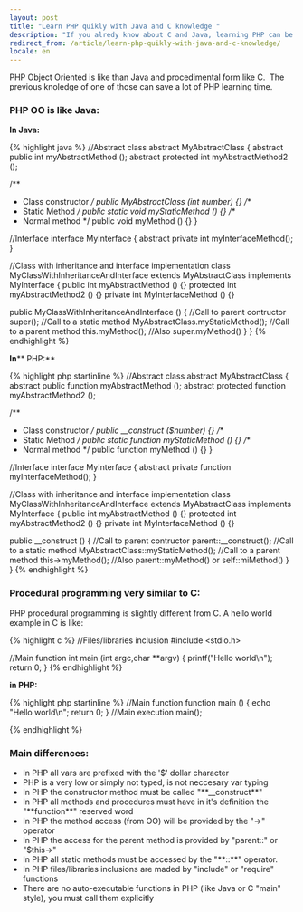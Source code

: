 ```yaml
---
layout: post
title: "Learn PHP quikly with Java and C knowledge "
description: "If you alredy know about C and Java, learning PHP can be too easy"
redirect_from: /article/learn-php-quikly-with-java-and-c-knowledge/
locale: en
---
```


PHP Object Oriented is like than Java and procedimental form like C.  The previous knoledge of one of those can save a lot of PHP learning time.
### PHP OO is like Java:
**In Java:**

{% highlight java %}
//Abstract class
abstract MyAbstractClass {
  abstract public int myAbstractMethod ();
  abstract protected int myAbstractMethod2 ();

  /**
  * Class constructor
  */
  public MyAbstractClass (int number) {}
  /**
  * Static Method
  */
  public static void myStaticMethod () {}
  /**
  * Normal method
  */
  public void myMethod () {}
}

//Interface
interface MyInterface {
  abstract private int myInterfaceMethod();
}

//Class with inheritance and interface implementation
class MyClassWithInheritanceAndInterface extends MyAbstractClass implements MyInterface {
  public int myAbstractMethod () {}
  protected int myAbstractMethod2 () {}
  private int MyInterfaceMethod () {}

  public MyClassWithInheritanceAndInterface () {
    //Call to parent contructor
    super();
    //Call to a static method
    MyAbstractClass.myStaticMethod();
    //Call to a parent method
    this.myMethod();
    //Also super.myMethod()
  }
}
{% endhighlight %}

**In**** PHP:**

{% highlight php startinline %}
//Abstract class
abstract MyAbstractClass {
  abstract public function myAbstractMethod ();
  abstract protected function myAbstractMethod2 ();

  /**
  * Class constructor
  */
  public __construct ($number) {}
  /**
  * Static Method
  */
  public static function myStaticMethod () {}
  /**
  * Normal method
  */
  public function myMethod () {}
}

//Interface
interface MyInterface {
  abstract private function myInterfaceMethod();
}

//Class with inheritance and interface implementation
class MyClassWithInheritanceAndInterface extends MyAbstractClass implements MyInterface {
  public int myAbstractMethod () {}
  protected int myAbstractMethod2 () {}
  private int MyInterfaceMethod () {}

  public __construct () {
    //Call to parent contructor
    parent::__construct();
    //Call to a static method
    MyAbstractClass::myStaticMethod();
    //Call to a parent method
    this->myMethod();
    //Also parent::myMethod() or self::miMethod()
  }
}
{% endhighlight %}

### Procedural programming very similar to C:
PHP procedural programming is slightly different from C. A hello world example in C is like:

{% highlight c %}
//Files/libraries inclusion
#include <stdio.h>

//Main function
int main (int argc,char **argv)
{
   printf("Hello world\n");
   return 0;
}
{% endhighlight %}

**in PHP:**

{% highlight php startinline %}
//Main function
function main () {
  echo "Hello world\n";
  return 0;
}
//Main execution
main();

{% endhighlight %}

### Main differences:
<ul>
<li>In PHP all vars are prefixed with the '$' dollar character</li>
<li>PHP is a very low or simply not typed, is not neccesary var typing</li>
<li>In PHP the constructor method must be called "**__construct**"</li>
<li>In PHP all methods and procedures must have in it's definition the "**function**" reserved word</li>
<li>In PHP the method access (from OO) will be provided by the "->" operator</li>
<li>In PHP the access for the parent method is provided by "parent::" or "$this->"</li>
<li>In PHP all static methods must be accessed by the "**::**" operator.</li>
<li>In PHP files/libraries inclusions are maded by "include" or "require" functions</li>
<li>There are no auto-executable functions in PHP (like Java or C "main" style), you must call them explicitly</li>
</ul>